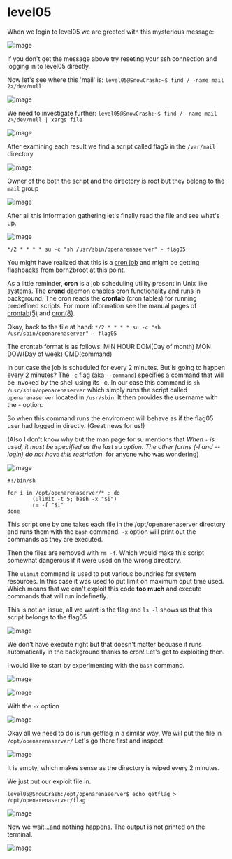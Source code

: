 # level05

When we login to level05 we are greeted with this mysterious message:

![image](https://github.com/user-attachments/assets/87ab7b93-e29c-4c7c-b8e9-cbdd9a9ad828)

If you don't get the message above try reseting your ssh connection and logging in to level05 directly. 

Now let's see where this 'mail' is: `level05@SnowCrash:~$ find / -name mail 2>/dev/null`

![image](https://github.com/user-attachments/assets/517f1790-d4ca-4573-9c6b-2cd67210827d)

We need to investigate further: `level05@SnowCrash:~$ find / -name mail 2>/dev/null | xargs file`

![image](https://github.com/user-attachments/assets/8fa938cc-70db-464a-9e2e-30cc4949b8de)

After examining each result we find a script called flag5 in the `/var/mail` directory

![image](https://github.com/user-attachments/assets/0fc7e992-9d27-4af9-85a1-0887a472aeec)

Owner of the both the script and the directory is root but they belong to the `mail` group

![image](https://github.com/user-attachments/assets/36f3ed98-232d-4689-a3f1-b5a0ce26c994)

After all this information gathering let's finally read the file and see what's up.

![image](https://github.com/user-attachments/assets/b292d9a3-f7c3-466a-8444-ef9119382e91)

`*/2 * * * * su -c "sh /usr/sbin/openarenaserver" - flag05`

You might have realized that this is a [cron job](https://www.freecodecamp.org/news/cron-jobs-in-linux/) and might be getting flashbacks from born2broot at this point.

As a little reminder, **cron** is a job scheduling utility present in Unix like systems. The **crond** daemon enables cron functionality and runs in background. The cron reads the **crontab** (cron tables) for running predefined scripts. For more information see the manual pages of [crontab(5)](https://man7.org/linux/man-pages/man5/crontab.5.html) and [cron(8)](https://www.man7.org/linux/man-pages/man8/cron.8.html).

Okay, back to the file at hand: `*/2 * * * * su -c "sh /usr/sbin/openarenaserver" - flag05`

The crontab format is as follows: MIN HOUR DOM(Day of month) MON DOW(Day of week) CMD(command)

In our case the job is scheduled for every 2 minutes. But is going to happen every 2 minutes? The `-c` flag (aka `--command`) specifies a command that will be invoked by the shell using its -c. In our case this command is `sh /usr/sbin/openarenaserver` which simply runs the script called `openarenaserver` located in `/usr/sbin`. It then provides the username with the - option. 

So when this command runs the enviroment will behave as if the flag05 user had logged in directly. (Great news for us!)

(Also I don't know why but the man page for su mentions that 
<i>When `-` is used, it must be specified as the last su option. The other forms (-l and --login) do not have this restriction.</i> for anyone who was wondering)

![image](https://github.com/user-attachments/assets/e7fa4a20-25c6-403f-a2cf-80ed8d4b9a4c)

```
#!/bin/sh

for i in /opt/openarenaserver/* ; do
        (ulimit -t 5; bash -x "$i")
        rm -f "$i"
done
```
This script one by one takes each file in the /opt/openarenaserver directory and runs them with the `bash` command. `-x` option will print out the commands as they are executed.

Then the files are removed with `rm -f`. Which would make this script somewhat dangerous if it were used on the wrong directory. 

The `ulimit` command is used to put various boundries for system resources. In this case it was used to put limit on maximum cput time used. Which means that we can't exploit this code **too much** and execute commands that will run indefinetly.

This is not an issue, all we want is the flag and `ls -l` shows us that this script belongs to the flag05

![image](https://github.com/user-attachments/assets/7549b0d5-13c4-4fba-ba30-fbe2ed4e760f)

We don't have execute right but that doesn't matter becuase it runs automatically in the background thanks to cron! Let's get to exploiting then.

I would like to start by experimenting with the `bash` command.

![image](https://github.com/user-attachments/assets/f02c1f9c-aa6f-4530-ae0b-fa9b0592fb5c)

![image](https://github.com/user-attachments/assets/b87abe0b-a821-4aeb-8825-df6c51f46fdd)

With the `-x` option

![image](https://github.com/user-attachments/assets/26ac9f42-a231-4027-b136-c2d97316d302)

Okay all we need to do is run getflag in a similar way. We will put the file in `/opt/openarenaserver/`
Let's go there first and inspect

![image](https://github.com/user-attachments/assets/3b8515a6-d804-49d6-9297-a6b91595bad1)

It is empty, which makes sense as the directory is wiped every 2 minutes.

We just put our exploit file in.

`level05@SnowCrash:/opt/openarenaserver$ echo getflag > /opt/openarenaserver/flag`

![image](https://github.com/user-attachments/assets/86d331f9-ec8a-41fa-87b3-868b45507df9)

 Now we wait...and nothing happens. The output is not printed on the terminal.

![image](https://github.com/user-attachments/assets/bf7f7f7f-833a-4800-a8cd-6254228e1175)
